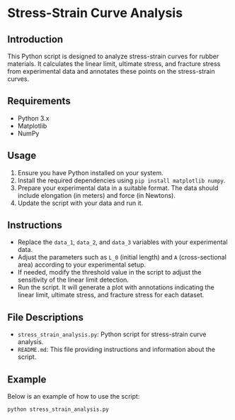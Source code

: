 # Stress-Strain Curve Analysis

## Introduction
This Python script is designed to analyze stress-strain curves for rubber materials. It calculates the linear limit, ultimate stress, and fracture stress from experimental data and annotates these points on the stress-strain curves.

## Requirements
- Python 3.x
- Matplotlib
- NumPy

## Usage
1. Ensure you have Python installed on your system.
2. Install the required dependencies using `pip install matplotlib numpy`.
3. Prepare your experimental data in a suitable format. The data should include elongation (in meters) and force (in Newtons).
4. Update the script with your data and run it.

## Instructions
- Replace the `data_1`, `data_2`, and `data_3` variables with your experimental data.
- Adjust the parameters such as `L_0` (initial length) and `A` (cross-sectional area) according to your experimental setup.
- If needed, modify the threshold value in the script to adjust the sensitivity of the linear limit detection.
- Run the script. It will generate a plot with annotations indicating the linear limit, ultimate stress, and fracture stress for each dataset.

## File Descriptions
- `stress_strain_analysis.py`: Python script for stress-strain curve analysis.
- `README.md`: This file providing instructions and information about the script.

## Example
Below is an example of how to use the script:

```bash
python stress_strain_analysis.py
